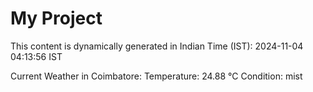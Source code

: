 # My Project

This content is dynamically generated in Indian Time (IST): 2024-11-04 04:13:56 IST


Current Weather in Coimbatore:
Temperature: 24.88 °C
Condition: mist

